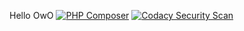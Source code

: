Hello OwO
[![PHP Composer](https://github.com/SparksTheFolf/furrymemeapi/actions/workflows/php.yml/badge.svg)](https://github.com/SparksTheFolf/furrymemeapi/actions/workflows/php.yml)
[![Codacy Security Scan](https://github.com/SparksTheFolf/furrymemeapi/actions/workflows/codacy.yml/badge.svg)](https://github.com/SparksTheFolf/furrymemeapi/actions/workflows/codacy.yml)
